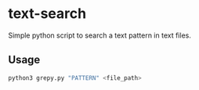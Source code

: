 # text-search
Simple python script to search a text pattern in text files.

## Usage

```bash
python3 grepy.py "PATTERN" <file_path>
```
